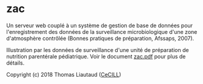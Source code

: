 zac
===

Un serveur web couplé à un système de gestion de base de données pour l'enregistrement des données de la surveillance microbiologique d'une zone d'atmosphère contrôlée (Bonnes pratiques de préparation, Afssaps, 2007).

Illustration par les données de surveillance d'une unité de préparation de nutrition parentérale pédiatrique. Voir le document [zac.pdf](zac.pdf) pour plus de détails.

Copyright (c) 2018 Thomas Liautaud ([CeCILL](http://www.cecill.info/))
